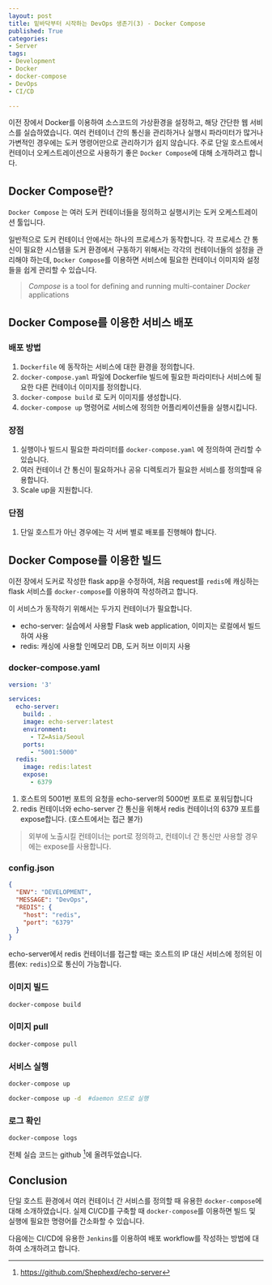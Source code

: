 ```yaml
---
layout: post
title: 밑바닥부터 시작하는 DevOps 생존기(3) - Docker Compose
published: True
categories:
- Server
tags:
- Development
- Docker
- docker-compose
- DevOps
- CI/CD

---
```


이전 장에서 Docker를 이용하여 소스코드의 가상환경을 설정하고, 해당 간단한 웹 서비스를 실습하였습니다. 여러 컨테이너 간의 통신을 관리하거나 실행시 파라미터가 많거나 가변적인 경우에는 도커 명령어만으로 관리하기가 쉽지 않습니다. 주로 단일 호스트에서 컨테이너 오케스트레이션으로 사용하기 좋은 `Docker Compose`에 대해 소개하려고 합니다.



<!--more-->



## Docker Compose란?

`Docker Compose` 는 여러 도커 컨테이너들을 정의하고 실행시키는 도커 오케스트레이션 툴입니다.

일반적으로 도커 컨테이너 안에서는 하나의 프로세스가 동작합니다. 각 프로세스 간 통신이 필요한 시스템을 도커 환경에서 구동하기 위해서는 각각의 컨테이너들의 설정을 관리해야 하는데, `Docker Compose`를 이용하면 서비스에 필요한 컨테이너 이미지와 설정들을 쉽게 관리할 수 있습니다.



> *Compose* is a tool for defining and running multi-container *Docker* applications



## Docker Compose를 이용한 서비스 배포



### 배포 방법

1. `Dockerfile` 에 동작하는 서비스에 대한 환경을 정의합니다.
2. `docker-compose.yaml` 파일에 Dockerfile 빌드에 필요한 파라미터나 서비스에 필요한 다른 컨테이너 이미지를 정의합니다.
3. `docker-compose build` 로 도커 이미지를 생성합니다.
4. `docker-compose up` 명령어로 서비스에 정의한 어플리케이션들을 실행시킵니다.



### 장점

1. 실행이나 빌드시 필요한 파라미터를 `docker-compose.yaml` 에 정의하여 관리할 수 있습니다.
2. 여러 컨테이너 간 통신이 필요하거나 공유 디렉토리가 필요한 서비스를 정의할때 유용합니다.
3. Scale up을 지원합니다.



### 단점

1. 단일 호스트가 아닌 경우에는 각 서버 별로 배포를 진행해야 합니다.



## Docker Compose를 이용한 빌드 

이전 장에서 도커로 작성한 flask app을 수정하여, 처음 request를 `redis`에 캐싱하는 flask 서비스를 `docker-compose`를 이용하여 작성하려고 합니다.



이 서비스가 동작하기 위해서는 두가지 컨테이너가 필요합니다.

- echo-server: 실습에서 사용할 Flask web application, 이미지는 로컬에서 빌드하여 사용
- redis: 캐싱에 사용할 인메모리 DB, 도커 허브 이미지 사용



### docker-compose.yaml

```yaml
version: '3'

services:
  echo-server:
    build: .
    image: echo-server:latest
    environment:
      - TZ=Asia/Seoul
    ports:
      - "5001:5000"
  redis:
    image: redis:latest
    expose:
      - 6379
```



1. 호스트의 5001번 포트의 요청을 echo-server의 5000번 포트로 포워딩합니다
2. redis 컨테이너와 echo-server 간 통신을 위해서 redis 컨테이너의 6379 포트를 expose합니다. (호스트에서는 접근 불가)



>  외부에 노출시킬 컨테이너는 port로 정의하고, 컨테이너 간 통신만 사용할 경우에는 expose를 사용합니다.



### config.json

```json
{
  "ENV": "DEVELOPMENT",
  "MESSAGE": "DevOps",
  "REDIS": {
    "host": "redis",
    "port": "6379"
  }
}
```



echo-server에서 redis 컨테이너를 접근할 때는 호스트의 IP 대신 서비스에 정의된 이름(ex: `redis`)으로 통신이 가능합니다. 



### 이미지 빌드

```bash
docker-compose build
```



### 이미지 pull

```bash
docker-compose pull
```



### 서비스 실행

```bash
docker-compose up
```

```bash
docker-compose up -d  #daemon 모드로 실행
```



### 로그 확인

```
docker-compose logs
```



전체 실습 코드는 github [^1]에 올려두었습니다.



## Conclusion

단일 호스트 환경에서 여러 컨테이너 간 서비스를 정의할 때 유용한 `docker-compose`에 대해 소개하였습니다. 실제 CI/CD를 구축할 때 `docker-compose`를 이용하면 빌드 및 실행에 필요한 명령어를 간소화할 수 있습니다.

다음에는 CI/CD에 유용한 `Jenkins`를 이용하여 배포 workflow를 작성하는 방법에 대하여 소개하려고 합니다.





[^1]: https://github.com/Shephexd/echo-server